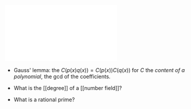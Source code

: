![Lecture Notes](attachments/ant.pdf)

- Gauss' lemma: the $C(p(x)q(x)) = C(p(x)) C(q(x))$ for $C$ the *content of a polynomial*, the gcd of the coefficients.

- What is the [[degree]] of a [[number field]]?
- What is a rational prime?